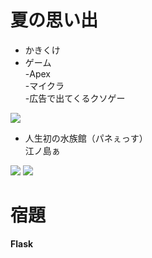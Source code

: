 # 夏の思い出

* かきくけ
* ゲーム<br>-Apex<br>-マイクラ<br>-広告で出てくるクソゲー
<img src="/Users/hase_syo/Desktop/20230925_summer_memmories/IMG_8637 2.png">

* 人生初の水族館（パネぇっす）<br>江ノ島ぁ
<img src="/Users/hase_syo/Desktop/20230925_summer_memmories/IMG_6602.jpg">
<img src="/Users/hase_syo/Desktop/20230925_summer_memmories/IMG_8305.png">

# 宿題
**Flask**

